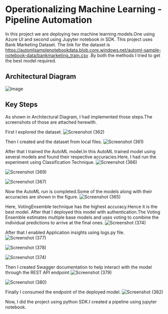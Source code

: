 # Operationalizing Machine Learning - Pipeline Automation
In this project we are deploying two machine learning models.One using Azure UI and second using Jupyter notebook in SDK. This project uses Bank Marketing Dataset. The link for the dataset is https://automlsamplenotebookdata.blob.core.windows.net/automl-sample-notebook-data/bankmarketing_train.csv .By both the methods I tried to get the best model required.

## Architectural Diagram
![Image](https://user-images.githubusercontent.com/75804779/103789839-75e8a800-5066-11eb-8728-69dc09ecbd71.png)

## Key Steps
As shown in Architectural Diagram, I had implemented those steps.The screenshots of those are attached herewith.

First I explored the dataset.
![Screenshot (362)](https://user-images.githubusercontent.com/75804779/103796845-ba2b7680-506d-11eb-9afb-efe99d75b512.png)

Then I created and the dataset from local files.
![Screenshot (361)](https://user-images.githubusercontent.com/75804779/103796292-075b1880-506d-11eb-8115-9fe4e8357455.png)

After that I trained the AutoML model.In this AutoML trained model using several models and found their respective accuracies.Here, I had run the experiment using Classification Technique.
![Screenshot (366)](https://user-images.githubusercontent.com/75804779/103799638-5c992900-5071-11eb-8fca-d1b718685587.png)

![Screenshot (369)](https://user-images.githubusercontent.com/75804779/103800116-fd87e400-5071-11eb-8222-b36b5cb6433f.png)

![Screenshot (367)](https://user-images.githubusercontent.com/75804779/103800209-1db7a300-5072-11eb-9c68-29ce52bef645.png)

Now the AutoML run is completed.Some of the models along with their accuracies are shown in the figure.
![Screenshot (365)](https://user-images.githubusercontent.com/75804779/103799594-50ad6700-5071-11eb-9994-b5e20412f7de.png)

Here, VotingEnsemble technique has the highest accuracy.Hence it is the best model.
After that I deployed this model with authentication.The Voting Ensemble estimates multiple base models and uses voting to combine the individual predictions to arrive at the final ones.
![Screenshot (374)](https://user-images.githubusercontent.com/75804779/103802591-63c23600-5075-11eb-8492-b6bee9aeff67.png)

After that I enabled Application insights using logs.py file.
![Screenshot (377)](https://user-images.githubusercontent.com/75804779/103803106-20b49280-5076-11eb-83e6-551458af3ec6.png)

![Screenshot (378)](https://user-images.githubusercontent.com/75804779/103803122-27dba080-5076-11eb-95f5-aa33a2da85b6.png)

![Screenshot (374)](https://user-images.githubusercontent.com/75804779/103803140-3033db80-5076-11eb-914b-4d86121e1922.png)

Then I created Swagger documentation to help interact with the model through the REST API endpoint
![Screenshot (379)](https://user-images.githubusercontent.com/75804779/103804308-e64bf500-5077-11eb-854d-694f5420805a.png)

![Screenshot (380)](https://user-images.githubusercontent.com/75804779/103804339-f49a1100-5077-11eb-86a3-0c723c294e53.png)

Finally I consumed the endpoint of the deployed model.
![Screenshot (382)](https://user-images.githubusercontent.com/75804779/103804718-8c97fa80-5078-11eb-9385-1cf8be9e2b54.png)

Now, I did the project using python SDK.I created a pipeline using jupyter notebook.
